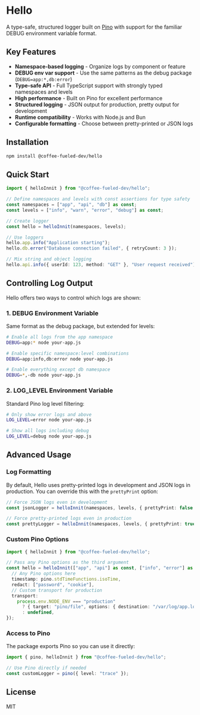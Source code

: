 # Hello

A type-safe, structured logger built on [Pino](https://github.com/pinojs/pino) with support for the familiar DEBUG environment variable format.

## Key Features

- **Namespace-based logging** - Organize logs by component or feature
- **DEBUG env var support** - Use the same patterns as the debug package (`DEBUG=app:*,db:error`)
- **Type-safe API** - Full TypeScript support with strongly typed namespaces and levels
- **High performance** - Built on Pino for excellent performance
- **Structured logging** - JSON output for production, pretty output for development
- **Runtime compatibility** - Works with Node.js and Bun
- **Configurable formatting** - Choose between pretty-printed or JSON logs

## Installation

```bash
npm install @coffee-fueled-dev/hello
```

## Quick Start

```typescript
import { helloInnit } from "@coffee-fueled-dev/hello";

// Define namespaces and levels with const assertions for type safety
const namespaces = ["app", "api", "db"] as const;
const levels = ["info", "warn", "error", "debug"] as const;

// Create logger
const hello = helloInnit(namespaces, levels);

// Use loggers
hello.app.info("Application starting");
hello.db.error("Database connection failed", { retryCount: 3 });

// Mix string and object logging
hello.api.info({ userId: 123, method: "GET" }, "User request received");
```

## Controlling Log Output

Hello offers two ways to control which logs are shown:

### 1. DEBUG Environment Variable

Same format as the debug package, but extended for levels:

```bash
# Enable all logs from the app namespace
DEBUG=app:* node your-app.js

# Enable specific namespace:level combinations
DEBUG=app:info,db:error node your-app.js

# Enable everything except db namespace
DEBUG=*,-db node your-app.js
```

### 2. LOG_LEVEL Environment Variable

Standard Pino log level filtering:

```bash
# Only show error logs and above
LOG_LEVEL=error node your-app.js

# Show all logs including debug
LOG_LEVEL=debug node your-app.js
```

## Advanced Usage

### Log Formatting

By default, Hello uses pretty-printed logs in development and JSON logs in production. You can override this with the `prettyPrint` option:

```typescript
// Force JSON logs even in development
const jsonLogger = helloInnit(namespaces, levels, { prettyPrint: false });

// Force pretty-printed logs even in production
const prettyLogger = helloInnit(namespaces, levels, { prettyPrint: true });
```

### Custom Pino Options

```typescript
import { helloInnit } from "@coffee-fueled-dev/hello";

// Pass any Pino options as the third argument
const hello = helloInnit(["app", "api"] as const, ["info", "error"] as const, {
  // Any Pino options here
  timestamp: pino.stdTimeFunctions.isoTime,
  redact: ["password", "cookie"],
  // Custom transport for production
  transport:
    process.env.NODE_ENV === "production"
      ? { target: "pino/file", options: { destination: "/var/log/app.log" } }
      : undefined,
});
```

### Access to Pino

The package exports Pino so you can use it directly:

```typescript
import { pino, helloInnit } from "@coffee-fueled-dev/hello";

// Use Pino directly if needed
const customLogger = pino({ level: "trace" });
```

## License

MIT
